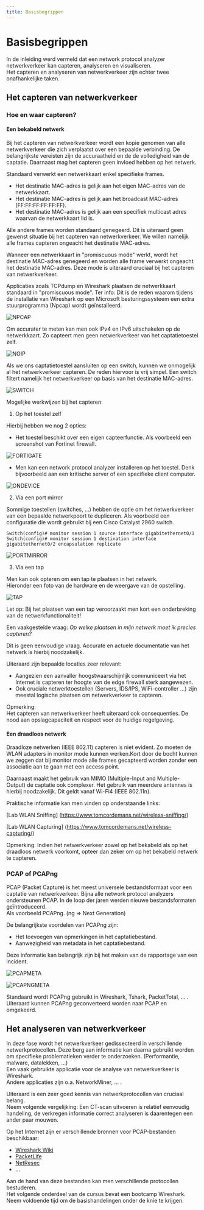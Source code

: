 ```yaml
---
title: Basisbegrippen
---
```


# Basisbegrippen

In de inleiding werd vermeld dat een network protocol analyzer netwerkverkeer kan capteren, analyseren en visualiseren.  
Het capteren en analyseren van netwerkverkeer zijn echter twee onafhankelijke taken.  

## Het capteren van netwerkverkeer

### Hoe en waar capteren?

#### Een bekabeld netwerk

Bij het capteren van netwerkverkeer wordt een kopie genomen van alle netwerkverkeer die zich verplaatst over een bepaalde verbinding. De belangrijkste vereisten zijn de accuraatheid en de de volledigheid van de captatie. Daarnaast mag het capteren geen invloed hebben op het netwerk.  

Standaard verwerkt een netwerkkaart enkel specifieke frames.
- Het destinatie MAC-adres is gelijk aan het eigen MAC-adres van de netwerkkaart.
- Het destinatie MAC-adres is gelijk aan het broadcast MAC-adres (FF:FF:FF:FF:FF:FF).
- Het destinatie MAC-adres is gelijk aan een specifiek multicast adres waarvan de netwerkkaart lid is.

Alle andere frames worden standaard genegeerd. Dit is uiteraard geen gewenst situatie bij het capteren van netwerkverkeer.
We willen namelijk alle frames capteren ongeacht het destinatie MAC-adres.  

Wanneer een netwerkkaart in "promiscuous mode" werkt, wordt het destinatie MAC-adres genegeerd en worden alle frame verwerkt ongeacht het destinatie MAC-adres. Deze mode is uiteraard cruciaal bij het capteren van netwerkverkeer.

Applicaties zoals TCPdump en Wireshark plaatsen de netwerkkaart standaard in "promiscuous mode".
Ter info: Dit is de reden waarom tijdens de installatie van Wireshark op een Microsoft besturingssysteem een extra stuurprogramma (Npcap) wordt geïnstalleerd.

![NPCAP](./assets/NPCAP.png)

Om accurater te meten kan men ook IPv4 en IPv6 uitschakelen op de netwerkkaart. Zo capteert men geen netwerkverkeer van het captatietoestel zelf.

![NOIP](./assets/NOIP.png)

Als we ons captatietoestel aansluiten op een switch, kunnen we onmogelijk al het netwerkverkeer capteren. De reden hiervoor is vrij simpel. Een switch filtert namelijk het netwerkverkeer op basis van het destinatie MAC-adres. 

![SWITCH](./assets/SWITCH.png)

Mogelijke werkwijzen bij het capteren:

1. Op het toestel zelf

Hierbij hebben we nog 2 opties:

- Het toestel beschikt over een eigen capteerfunctie. Als voorbeeld een screenshot van Fortinet firewall.  

![FORTIGATE](./assets/FORTIGATE.png)  

- Men kan een network protocol analyzer installeren op het toestel. Denk bijvoorbeeld aan een kritische server of een specifieke client computer.  

![ONDEVICE](./assets/ONDEVICE.png)  

2. Via een port mirror  

Sommige toestellen (switches, ...) hebben de optie om het netwerkverkeer van een bepaalde netwerkpoort te dupliceren.
Als voorbeeld een configuratie die wordt gebruikt bij een Cisco Catalyst 2960 switch.  

`Switch(config)# monitor session 1 source interface gigabitethernet0/1`  
`Switch(config)# monitor session 1 destination interface gigabitethernet0/2 encapsulation replicate`  

![PORTMIRROR](./assets/PORTMIRROR.png)  

3. Via een tap  

Men kan ook opteren om een tap te plaatsen in het netwerk.  
Hieronder een foto van de hardware en de weergave van de opstelling.  

![TAP](./assets/TAP.png)  

Let op: Bij het plaatsen van een tap veroorzaakt men kort een onderbreking van de netwerkfunctionaliteit!  

Een vaakgestelde vraag: _Op welke plaatsen in mijn netwerk moet ik precies capteren?_  

Dit is geen eenvoudige vraag. Accurate en actuele documentatie van het netwerk is hierbij noodzakelijk.  

Uiteraard zijn bepaalde locaties zeer relevant:  
- Aangezien een aanvaller hoogstwaarschijnlijk communiceert via het Internet is capteren ter hoogte van de edge firewall sterk aangewezen.
- Ook cruciale netwerktoestellen (Servers, IDS/IPS, WiFi-controller ...) zijn meestal logische plaatsen om netwerkverkeer te capteren.

Opmerking:  
Het capteren van netwerkverkeer heeft uiteraard ook consequenties. De nood aan opslagcapaciteit en respect voor de huidige regelgeving.  

#### Een draadloos netwerk

Draadloze netwerken (IEEE 802.11) capteren is niet evident. Zo moeten de WLAN adapters in monitor mode kunnen werken.Kort door de bocht kunnen we zeggen dat bij monitor mode alle frames gecapteerd worden zonder een associatie aan te gaan met een access point.

Daarnaast maakt het gebruik van MIMO (Multiple-Input and Multiple-Output) de captatie ook complexer. Het gebruik van meerdere antennes is hierbij noodzakelijk. Dit geldt vanaf Wi-Fi4 (IEEE 802.11n).

Praktische informatie kan men vinden op onderstaande links:

[Lab WLAN Sniffing] (https://www.tomcordemans.net/wireless-sniffing/)

[Lab WLAN Capturing] (https://www.tomcordemans.net/wireless-capturing/)

Opmerking: Indien het netwerkverkeer zowel op het bekabeld als op het draadloos netwerk voorkomt, opteer dan zeker om op het bekabeld netwerk te capteren.

### PCAP of PCAPng

PCAP (Packet Capture) is het meest universele bestandsformaat voor een captatie van netwerkverkeer. Bijna alle network protocol analyzers ondersteunen PCAP. In de loop der jaren werden nieuwe bestandsformaten geïntroduceerd.  
Als voorbeeld PCAPng. (ng => Next Generation)  

De belangrijkste voordelen van PCAPng zijn:
- Het toevoegen van opmerkingen in het captatiebestand.
- Aanwezigheid van metadata in het captatiebestand.

Deze informatie kan belangrijk zijn bij het maken van de rapportage van een incident.

![PCAPMETA](./assets/PCAPMETA.png)  

![PCAPNGMETA](./assets/PCAPNGMETA.png)  

Standaard wordt PCAPng gebruikt in Wireshark, Tshark, PacketTotal, ... .  
Uiteraard kunnen PCAPng geconverteerd worden naar PCAP en omgekeerd.  

## Het analyseren van netwerkverkeer

In deze fase wordt het netwerkverkeer gedissecteerd in verschillende netwerkprotocollen. Deze berg aan informatie kan daarna gebruikt worden om specifieke problematieken verder te onderzoeken. (Performantie, malware, datalekken, ...)  
Een vaak gebruikte applicatie voor de analyse van netwerkverkeer is Wireshark.  
Andere applicaties zijn o.a. NetworkMiner, ... .  

Uiteraard is een zeer goed kennis van netwerkprotocollen van cruciaal belang.  
Neem volgende vergelijking: Een CT-scan uitvoeren is relatief eenvoudig handeling, de verkregen informatie correct analyseren is daarentegen een ander paar mouwen.

Op het Internet zijn er verschillende bronnen voor PCAP-bestanden beschikbaar:
- [Wireshark Wiki](https://gitlab.com/wireshark/wireshark/-/wikis/SampleCaptures)
- [PacketLife](https://packetlife.net/captures)
- [NetResec](https://www.netresec.com/?page=PcapFiles)
- ...

Aan de hand van deze bestanden kan men verschillende protocollen bestuderen.  
Het volgende onderdeel van de cursus bevat een bootcamp Wireshark. Neem voldoende tijd om de basishandelingen onder de knie te krijgen.  




